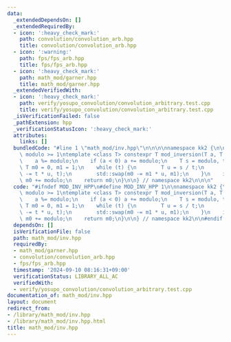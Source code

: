 ```yaml
---
data:
  _extendedDependsOn: []
  _extendedRequiredBy:
  - icon: ':heavy_check_mark:'
    path: convolution/convolution_arb.hpp
    title: convolution/convolution_arb.hpp
  - icon: ':warning:'
    path: fps/fps_arb.hpp
    title: fps/fps_arb.hpp
  - icon: ':heavy_check_mark:'
    path: math_mod/garner.hpp
    title: math_mod/garner.hpp
  _extendedVerifiedWith:
  - icon: ':heavy_check_mark:'
    path: verify/yosupo_convolution/convolution_arbitrary.test.cpp
    title: verify/yosupo_convolution/convolution_arbitrary.test.cpp
  _isVerificationFailed: false
  _pathExtension: hpp
  _verificationStatusIcon: ':heavy_check_mark:'
  attributes:
    links: []
  bundledCode: "#line 1 \"math_mod/inv.hpp\"\n\n\n\nnamespace kk2 {\n\n// require:\
    \ modulo >= 1\ntemplate <class T> constexpr T mod_inversion(T a, T modulo) {\n\
    \    a %= modulo;\n    if (a < 0) a += modulo;\n    T s = modulo, t = a;\n   \
    \ T m0 = 0, m1 = 1;\n    while (t) {\n        T u = s / t;\n        std::swap(s\
    \ -= t * u, t);\n        std::swap(m0 -= m1 * u, m1);\n    }\n    if (m0 < 0)\
    \ m0 += modulo;\n    return m0;\n}\n\n} // namespace kk2\n\n\n"
  code: "#ifndef MOD_INV_HPP\n#define MOD_INV_HPP 1\n\nnamespace kk2 {\n\n// require:\
    \ modulo >= 1\ntemplate <class T> constexpr T mod_inversion(T a, T modulo) {\n\
    \    a %= modulo;\n    if (a < 0) a += modulo;\n    T s = modulo, t = a;\n   \
    \ T m0 = 0, m1 = 1;\n    while (t) {\n        T u = s / t;\n        std::swap(s\
    \ -= t * u, t);\n        std::swap(m0 -= m1 * u, m1);\n    }\n    if (m0 < 0)\
    \ m0 += modulo;\n    return m0;\n}\n\n} // namespace kk2\n\n#endif // MOD_INV_HPP\n"
  dependsOn: []
  isVerificationFile: false
  path: math_mod/inv.hpp
  requiredBy:
  - math_mod/garner.hpp
  - convolution/convolution_arb.hpp
  - fps/fps_arb.hpp
  timestamp: '2024-09-10 08:16:31+09:00'
  verificationStatus: LIBRARY_ALL_AC
  verifiedWith:
  - verify/yosupo_convolution/convolution_arbitrary.test.cpp
documentation_of: math_mod/inv.hpp
layout: document
redirect_from:
- /library/math_mod/inv.hpp
- /library/math_mod/inv.hpp.html
title: math_mod/inv.hpp
---
```

